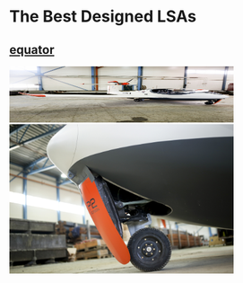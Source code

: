 # The Best Designed LSAs #
## [equator](https://www.equatoraircraft.com/) ##
<img src="./052A4065m.jpg" width = "400" height = "100" >
<img src="./052A4205m.jpg" width = "400" >
